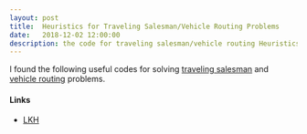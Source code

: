 ```yaml
---
layout: post
title:  Heuristics for Traveling Salesman/Vehicle Routing Problems
date:   2018-12-02 12:00:00
description: the code for traveling salesman/vehicle routing Heuristics
---
```


I found the following useful codes for solving <a href="https://en.wikipedia.org/wiki/Travelling_salesman_problem" target="_blank">traveling salesman</a> and <a href="https://en.wikipedia.org/wiki/Vehicle_routing_problem" target="_blank">vehicle routing</a> problems. 

#### Links
<ul>
    <li><a href="http://akira.ruc.dk/~keld/research/LKH-3/" target="_blank">LKH</a></li>
</ul>